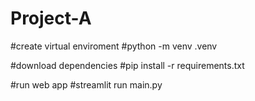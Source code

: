 # Project-A

#create virtual enviroment 
#python -m venv .venv

#download dependencies 
#pip install -r requirements.txt

#run web app
#streamlit run main.py
